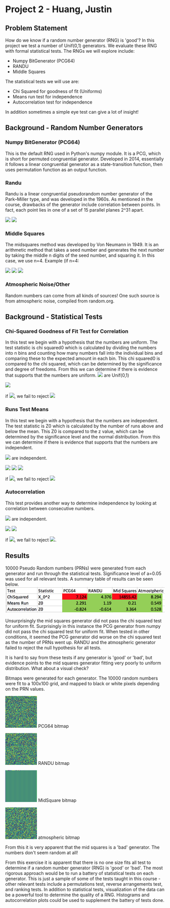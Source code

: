 # Project 2 - Huang, Justin

## Problem Statement
How do we know if a random number generator (RNG) is 'good'? In this project we test a number of Unif(0,1) generators. We evaluate these RNG with formal statistical tests. The RNGs we will explore include:

* Numpy BitGenerator (PCG64)
* RANDU
* Middle Squares

The statistical tests we will use are:

* Chi Squared for goodness of fit (Uniforms)
* Means run test for independence
* Autocorrelation test for independence

In addition sometimes a simple eye test can give a lot of insight! 

## Background - Random Number Generators

### Numpy BitGenerator (PCG64)
This is the default RNG used in Python's numpy module. It is a PCG, which is short for permuted congruential generator. Developed in 2014, essentially it follows a linear congruential generator as a state-transition function, then uses permutation function as an output function.

### Randu
Randu is a linear congruential pseudorandom number generator of the Park–Miller type, and was developed in the 1960s. As mentioned in the course, drawbacks of the generator include correlation between points. In fact, each point lies in one of a set of 15 parallel planes 2^31 apart.

<img src="https://render.githubusercontent.com/render/math?math=V_{j+1} = 65539\cdot V_j\, \bmod\, 2^{31}">
<img src="https://render.githubusercontent.com/render/math?math=X_j = \frac{V_{j}}{2^{31}}">

### Middle Squares
The midsquares method was developed by Von Neumann in 1949. It is an arithmetic method that takes a seed number and generates the next number by taking the middle n digits of the seed number, and squaring it. In this case, we use n=4. Example (if n=4:

<img src="https://render.githubusercontent.com/render/math?math=X0 = 6100, X0^2 = 37*2100*00">
<img src="https://render.githubusercontent.com/render/math?math=X1 = 2100, X1^2 = 04*4100*00">
<img src="https://render.githubusercontent.com/render/math?math=R_{i}=\frac{X_{i}}{1000}">

### Atmospheric Noise/Other
Random numbers can come from all kinds of sources! One such source is from atmospheric noise, compiled from random.org.

## Background - Statistical Tests

### Chi-Squared Goodness of Fit Test for Correlation
In this test we begin with a hypothesis that the numbers are uniform. The test statistic is chi squared0 which is calculated by dividing the numbers into n bins and counting how many numbers fall into the individual bins and comparing these to the expected amount in each bin. This chi squared0 is compared to the chi squared, which can be determined by the significance and degree of freedoms. From this we can determine if there is evidence that supports that the numbers are uniform.
<img src="https://render.githubusercontent.com/render/math?math=H0: R_{1},R_{2}...R_{n} "> are Unif(0,1)

<img src="https://render.githubusercontent.com/render/math?math=\chi_{0}^{2} = \sum_{i=1}^{k}\frac{(O_{i}-E_{i})^2}{E_{i}}">

if <img src="https://render.githubusercontent.com/render/math?math=\chi_{0}^{2}<=\chi_{a,k-1}^{2}">, we fail to reject <img src="https://render.githubusercontent.com/render/math?math=H0">


### Runs Test Means
In this test we begin with a hypothesis that the numbers are independent. The test statistic is Z0 which is calculated by the number of runs above and below the mean. This Z0 is compared to the z value, which can be determined by the significance level and the normal distribution. From this we can determine if there is evidence that supports that the numbers are independent.

<img src="https://render.githubusercontent.com/render/math?math=H0: R_{1},R_{2}...R_{n} "> are independent.

<img src="https://render.githubusercontent.com/render/math?math=E[B]=\frac{2*n1n2}{2} + 0.5">
<img src="https://render.githubusercontent.com/render/math?math=Var[B]=\frac{2*n1n2(2*n1n2-n}{n^{2}(n-1)}">
<img src="https://render.githubusercontent.com/render/math?math=Z0=\frac{B-E[B]}{\sqrt{Var(B)}}">

if <img src="https://render.githubusercontent.com/render/math?math=|Z0|<=z_{a/2}">, we fail to reject <img src="https://render.githubusercontent.com/render/math?math=H0">

### Autocorrelation
This test provides another way to determine independence by looking at correlation between consecutive numbers.

<img src="https://render.githubusercontent.com/render/math?math=H0: R_{1},R_{2}...R_{n} "> are independent.

<img src="https://render.githubusercontent.com/render/math?math=\rho=(\frac{12}{n-1}\sum_{k=1}^{n-1}R_{k}R_{1+k})-3">

<img src="https://render.githubusercontent.com/render/math?math=Z0=\frac{\rho}{\sqrt{Var(\rho)}}">

if <img src="https://render.githubusercontent.com/render/math?math=|Z0|<=z_{a/2}">, we fail to reject <img src="https://render.githubusercontent.com/render/math?math=H0">.


## Results
10000 Pseudo Random numbers (PRNs) were generated from each generator and run through the statistical tests. Significance level of a=0.05 was used for all relevant tests. A summary table of results can be seen below.
![Project2TestResults](Project2TestResults.png)

Unsurprisingly the mid squares generator did not pass the chi squared test for uniform fit. Surprisingly in this instance the PCG generator from numpy did not pass the chi squared test for uniform fit. When tested in other conditions, it seemed the PCG generator did worse on the chi squared test as the number of PRNs went up.
RANDU and the atmospheric generator failed to reject the null hypothesis for all tests.

It is hard to say from these tests if any generator is 'good' or 'bad', but evidence points to the mid squares generator fitting very poorly to uniform distribution. What about a visual check?

Bitmaps were generated for each generator. The 10000 random numbers were fit to a 100x100 grid, and mapped to black or white pixels depending on the PRN values.

![PCG64bitmap](PCG64bitmap.png) PCG64 bitmap

![RANDUbitmap](RANDUbitmap.png) RANDU bitmap

![MidSquares](MidSquaresbitmap.png) MidSquare bitmap

![atmospheric](atmosphericbitmap.png) atmospheric bitmap

From this it is very apparent that the mid squares is a 'bad' generator. The numbers don't seem random at all! 

From this exercise it is apparent that there is no one size fits all test to determine if a random number generator (RNG) is 'good' or 'bad'. The most rigorous approach would be to run a battery of statistical tests on each generator. This is just a sample of some of the tests taught in this course - other relevant tests include a permutations test, reverse arrangements test, and ranking tests. In addition to statistical tests, visualization of the data can be a powerful tool to determine the quality of a RNG. Histograms and autocorrelation plots could be used to supplement the battery of tests done.

